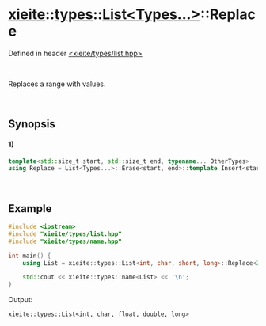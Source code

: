 # [xieite](../../../../../xieite.md)\:\:[types](../../../../../types.md)\:\:[List<Types...>](../../../list.md)\:\:Replace
Defined in header [<xieite/types/list.hpp>](../../../../../../include/xieite/types/list.hpp)

&nbsp;

Replaces a range with values.

&nbsp;

## Synopsis
#### 1)
```cpp
template<std::size_t start, std::size_t end, typename... OtherTypes>
using Replace = List<Types...>::Erase<start, end>::template Insert<start, OtherTypes...>;
```

&nbsp;

## Example
```cpp
#include <iostream>
#include "xieite/types/list.hpp"
#include "xieite/types/name.hpp"

int main() {
    using List = xieite::types::List<int, char, short, long>::Replace<2, 1, float, double>;

    std::cout << xieite::types::name<List> << '\n';
}
```
Output:
```
xieite::types::List<int, char, float, double, long>
```
